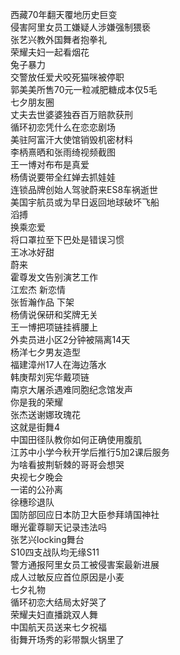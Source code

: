 西藏70年翻天覆地历史巨变  
侵害阿里女员工嫌疑人涉嫌强制猥亵  
张艺兴教外国舞者抱拳礼  
荣耀夫妇一起看烟花  
兔子暴力  
交警放任爱犬咬死猫咪被停职  
郭美美所售70元一粒减肥糖成本仅5毛  
七夕朋友圈  
丈夫去世婆婆独吞百万赔款获刑  
循环初恋凭什么在恋恋剧场  
美驻阿富汗大使馆销毁机密材料  
李柄熹晒和张雨绮视频截图  
王一博对布布是真爱  
杨倩说要带全红婵去抓娃娃  
连锁品牌创始人驾驶蔚来ES8车祸逝世  
美国宇航员或为早日返回地球破坏飞船  
滔搏  
换乘恋爱  
将口罩拉至下巴处是错误习惯  
王冰冰好甜  
蔚来  
霍尊发文告别演艺工作  
江宏杰 新恋情  
张哲瀚作品 下架  
杨倩说保研和奖牌无关  
王一博把项链挂裤腰上  
外卖员进小区2分钟被隔离14天  
杨洋七夕男友造型  
福建漳州17人在海边落水  
韩庚帮刘宪华戴项链  
南京大屠杀遇难同胞纪念馆发声  
你是我的荣耀  
张杰送谢娜玫瑰花  
这就是街舞4  
中国田径队教你如何正确使用腹肌  
江苏中小学今秋开学后推行5加2课后服务  
为啥看披荆斩棘的哥哥会想哭  
央视七夕晚会  
一诺的公孙离  
徐穗珍退队  
国防部回应日本防卫大臣参拜靖国神社  
曝光霍尊聊天记录违法吗  
张艺兴locking舞台  
S10四支战队均无缘S11  
警方通报阿里女员工被侵害案最新进展  
成人过敏反应首位原因是小麦  
七夕礼物  
循环初恋大结局太好哭了  
荣耀夫妇直播跳双人舞  
中国航天员送来七夕祝福  
街舞开场秀的彩带飘火锅里了  

